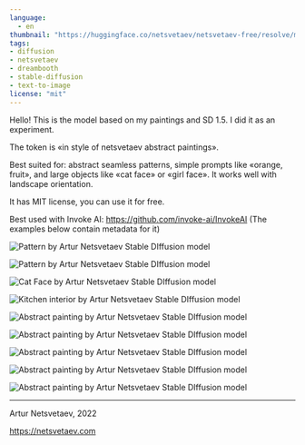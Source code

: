 ```yaml
---
language: 
  - en
thumbnail: "https://huggingface.co/netsvetaev/netsvetaev-free/resolve/main/000123.44e4c27a.3515775029.png"
tags:
- diffusion
- netsvetaev
- dreambooth
- stable-diffusion
- text-to-image
license: "mit"
---
```



Hello! 
This is the model based on my paintings and SD 1.5. I did it as an experiment.

The token is «in style of netsvetaev abstract paintings».

Best suited for: abstract seamless patterns, simple prompts like «orange, fruit», and large objects like «cat face» or «girl face». 
It works well with landscape orientation.

It has MIT license, you can use it for free.

Best used with Invoke AI: https://github.com/invoke-ai/InvokeAI (The examples below contain metadata for it)

![Pattern by Artur Netsvetaev Stable DIffusion model](https://huggingface.co/netsvetaev/netsvetaev-free/resolve/main/000131.cf3e6f6e.164440057.png)

![Pattern by Artur Netsvetaev Stable DIffusion model](https://huggingface.co/netsvetaev/netsvetaev-free/resolve/main/000130.f75dbfc3.2213579322.png)

![Cat Face by Artur Netsvetaev Stable DIffusion model](https://huggingface.co/netsvetaev/netsvetaev-free/resolve/main/000106.069be65a.1503437039.png)

![Kitchen interior by Artur Netsvetaev Stable DIffusion model](https://huggingface.co/netsvetaev/netsvetaev-free/resolve/main/000119.bb62abc0.3887203566.png)

![Abstract painting by Artur Netsvetaev Stable DIffusion model](https://huggingface.co/netsvetaev/netsvetaev-free/resolve/main/000155.0cbae2e0.3926227309.png)

![Abstract painting by Artur Netsvetaev Stable DIffusion model](https://huggingface.co/netsvetaev/netsvetaev-free/resolve/main/000127.27ae4dfb.2213579322.png)

![Abstract painting by Artur Netsvetaev Stable DIffusion model](https://huggingface.co/netsvetaev/netsvetaev-free/resolve/main/000157.0d9fdfd1.404674009.png)

![Abstract painting by Artur Netsvetaev Stable DIffusion model](https://huggingface.co/netsvetaev/netsvetaev-free/resolve/main/000153.4584aca0.3124844272.png)

![Abstract painting by Artur Netsvetaev Stable DIffusion model](https://huggingface.co/netsvetaev/netsvetaev-free/resolve/main/000123.44e4c27a.3515775029.png)


________________________
Artur Netsvetaev, 2022

https://netsvetaev.com